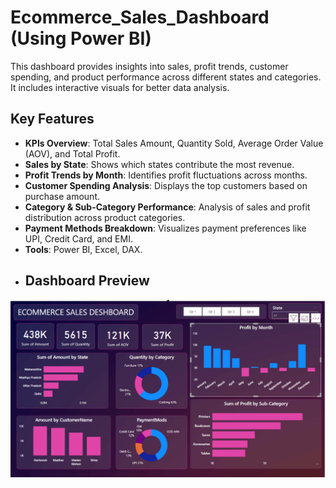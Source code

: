 # Ecommerce_Sales_Dashboard (Using Power BI)
This dashboard provides insights into sales, profit trends, customer spending, and product performance across different states and categories. It includes interactive visuals for better data analysis. 

## Key Features

- **KPIs Overview**: Total Sales Amount, Quantity Sold, Average Order Value (AOV), and Total Profit.
- **Sales by State**: Shows which states contribute the most revenue.
- **Profit Trends by Month**: Identifies profit fluctuations across months.
- **Customer Spending Analysis**: Displays the top customers based on purchase amount.
- **Category & Sub-Category Performance**: Analysis of sales and profit distribution across product categories.
- **Payment Methods Breakdown**: Visualizes payment preferences like UPI, Credit Card, and EMI.
- **Tools**: Power BI, Excel, DAX.
- ## Dashboard Preview

![Ecommerce Dashboard](Ecommerce%20sales.png)


